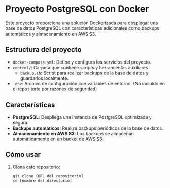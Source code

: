 # Proyecto PostgreSQL con Docker

Este proyecto proporciona una solución Dockerizada para desplegar una base de datos PostgreSQL con características adicionales como backups automáticos y almacenamiento en AWS S3.

## Estructura del proyecto

- `docker-compose.yml`: Define y configura los servicios del proyecto.
- `control/`: Carpeta que contiene scripts y herramientas auxiliares.
  - `backup.sh`: Script para realizar backups de la base de datos y guardarlos localmente.
- `.env`: Archivo de configuración con variables de entorno. (No incluido en el repositorio por razones de seguridad)

## Características

- **PostgreSQL**: Despliega una instancia de PostgreSQL optimizada y segura.
- **Backups automáticos**: Realiza backups periódicos de la base de datos.
- **Almacenamiento en AWS S3**: Los backups se almacenan automáticamente en un bucket de AWS S3.

## Cómo usar

1. Clona este repositorio:
   ```bash
   git clone [URL del repositorio]
   cd [nombre del directorio]
